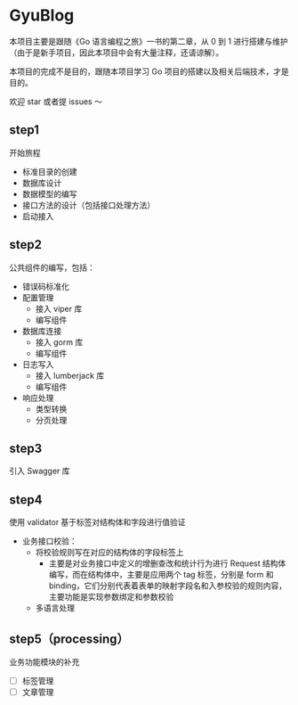 # GyuBlog

本项目主要是跟随《Go 语言编程之旅》一书的第二章，从 0 到 1 进行搭建与维护（由于是新手项目，因此本项目中会有大量注释，还请谅解）。

本项目的完成不是目的，跟随本项目学习 Go 项目的搭建以及相关后端技术，才是目的。

欢迎 star 或者提 issues ～

## step1
开始旅程
- 标准目录的创建
- 数据库设计
- 数据模型的编写
- 接口方法的设计（包括接口处理方法）
- 启动接入

## step2
公共组件的编写，包括：
- 错误码标准化
- 配置管理
  - 接入 viper 库
  - 编写组件
- 数据库连接
  - 接入 gorm 库
  - 编写组件
- 日志写入
    - 接入 lumberjack 库
    - 编写组件
- 响应处理
  - 类型转换
  - 分页处理

## step3
引入 Swagger 库

## step4
使用 validator 基于标签对结构体和字段进行值验证
- 业务接口校验：
  - 将校验规则写在对应的结构体的字段标签上
    - 主要是对业务接口中定义的增删查改和统计行为进行 Request 结构体编写，而在结构体中，主要是应用两个 tag 标签，分别是 form 和 binding，它们分别代表着表单的映射字段名和入参校验的规则内容，主要功能是实现参数绑定和参数校验
  - 多语言处理

## step5（processing） 
业务功能模块的补充
- [ ] 标签管理
- [ ] 文章管理